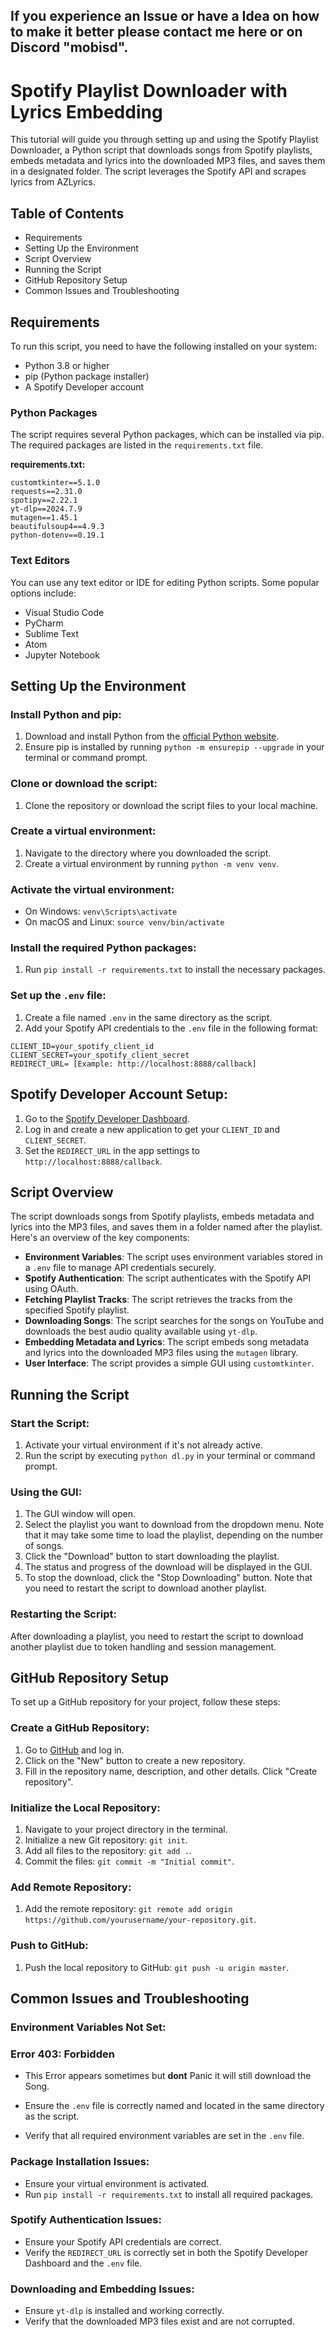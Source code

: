## If you experience an Issue or have a Idea on how to make it better please contact me here or on Discord "mobisd".

# Spotify Playlist Downloader with Lyrics Embedding

This tutorial will guide you through setting up and using the Spotify Playlist Downloader, a Python script that downloads songs from Spotify playlists, embeds metadata and lyrics into the downloaded MP3 files, and saves them in a designated folder. The script leverages the Spotify API and scrapes lyrics from AZLyrics.

## Table of Contents
- Requirements
- Setting Up the Environment
- Script Overview
- Running the Script
- GitHub Repository Setup
- Common Issues and Troubleshooting

## Requirements
To run this script, you need to have the following installed on your system:

- Python 3.8 or higher
- pip (Python package installer)
- A Spotify Developer account

### Python Packages
The script requires several Python packages, which can be installed via pip. The required packages are listed in the `requirements.txt` file.

**requirements.txt:**
```
customtkinter==5.1.0
requests==2.31.0
spotipy==2.22.1
yt-dlp==2024.7.9
mutagen==1.45.1
beautifulsoup4==4.9.3
python-dotenv==0.19.1
```

### Text Editors
You can use any text editor or IDE for editing Python scripts. Some popular options include:
- Visual Studio Code
- PyCharm
- Sublime Text
- Atom
- Jupyter Notebook

## Setting Up the Environment

### Install Python and pip:
1. Download and install Python from the [official Python website](https://www.python.org/).
2. Ensure pip is installed by running `python -m ensurepip --upgrade` in your terminal or command prompt.

### Clone or download the script:
1. Clone the repository or download the script files to your local machine.

### Create a virtual environment:
1. Navigate to the directory where you downloaded the script.
2. Create a virtual environment by running `python -m venv venv`.

### Activate the virtual environment:
- On Windows: `venv\Scripts\activate`
- On macOS and Linux: `source venv/bin/activate`

### Install the required Python packages:
1. Run `pip install -r requirements.txt` to install the necessary packages.

### Set up the `.env` file:
1. Create a file named `.env` in the same directory as the script.
2. Add your Spotify API credentials to the `.env` file in the following format:
```
CLIENT_ID=your_spotify_client_id
CLIENT_SECRET=your_spotify_client_secret
REDIRECT_URL= [Example: http://localhost:8888/callback]
```


## Spotify Developer Account Setup:
1. Go to the [Spotify Developer Dashboard](https://developer.spotify.com/dashboard/).
2. Log in and create a new application to get your `CLIENT_ID` and `CLIENT_SECRET`.
3. Set the `REDIRECT_URL` in the app settings to `http://localhost:8888/callback`.

## Script Overview
The script downloads songs from Spotify playlists, embeds metadata and lyrics into the MP3 files, and saves them in a folder named after the playlist. Here's an overview of the key components:

- **Environment Variables**: The script uses environment variables stored in a `.env` file to manage API credentials securely.
- **Spotify Authentication**: The script authenticates with the Spotify API using OAuth.
- **Fetching Playlist Tracks**: The script retrieves the tracks from the specified Spotify playlist.
- **Downloading Songs**: The script searches for the songs on YouTube and downloads the best audio quality available using `yt-dlp`.
- **Embedding Metadata and Lyrics**: The script embeds song metadata and lyrics into the downloaded MP3 files using the `mutagen` library.
- **User Interface**: The script provides a simple GUI using `customtkinter`.

## Running the Script

### Start the Script:
1. Activate your virtual environment if it's not already active.
2. Run the script by executing `python dl.py` in your terminal or command prompt.

### Using the GUI:
1. The GUI window will open.
2. Select the playlist you want to download from the dropdown menu. Note that it may take some time to load the playlist, depending on the number of songs.
3. Click the "Download" button to start downloading the playlist.
4. The status and progress of the download will be displayed in the GUI.
5. To stop the download, click the "Stop Downloading" button. Note that you need to restart the script to download another playlist.

### Restarting the Script:
After downloading a playlist, you need to restart the script to download another playlist due to token handling and session management.

## GitHub Repository Setup
To set up a GitHub repository for your project, follow these steps:

### Create a GitHub Repository:
1. Go to [GitHub](https://github.com/) and log in.
2. Click on the "New" button to create a new repository.
3. Fill in the repository name, description, and other details. Click "Create repository".

### Initialize the Local Repository:
1. Navigate to your project directory in the terminal.
2. Initialize a new Git repository: `git init`.
3. Add all files to the repository: `git add .`.
4. Commit the files: `git commit -m "Initial commit"`.

### Add Remote Repository:
1. Add the remote repository: `git remote add origin https://github.com/yourusername/your-repository.git`.

### Push to GitHub:
1. Push the local repository to GitHub: `git push -u origin master`.

## Common Issues and Troubleshooting

### Environment Variables Not Set:

### Error 403: Forbidden
- This Error appears sometimes but **dont** Panic it will still download the Song.

- Ensure the `.env` file is correctly named and located in the same directory as the script.
- Verify that all required environment variables are set in the `.env` file.

### Package Installation Issues:
- Ensure your virtual environment is activated.
- Run `pip install -r requirements.txt` to install all required packages.

### Spotify Authentication Issues:
- Ensure your Spotify API credentials are correct.
- Verify the `REDIRECT_URL` is correctly set in both the Spotify Developer Dashboard and the `.env` file.

### Downloading and Embedding Issues:
- Ensure `yt-dlp` is installed and working correctly.
- Verify that the downloaded MP3 files exist and are not corrupted.

